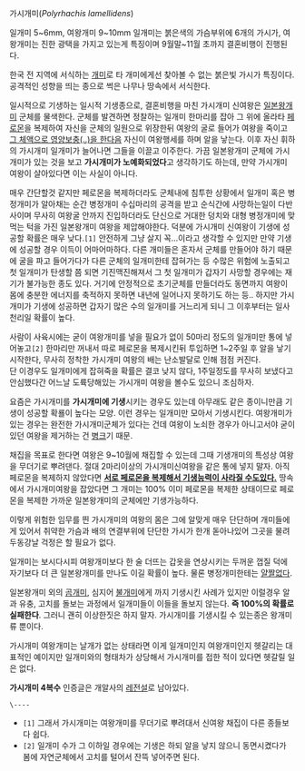 가시개미(_Polyrhachis lamellidens_)

일개미 5~6mm, 여왕개미 9~10mm 일개미는 붉은색의 가슴부위에 6개의 가시가, 여왕개미는 진한 광택을 가지고 있는게 특징이며
9월말~11월 초까지 결혼비행이 진행된다.

한국 전 지역에 서식하는 [개미](%EA%B0%9C%EB%AF%B8.md)로 타 개미에게선 찾아볼 수 없는 붉은빛 가시가 특징이다.
공격적인 성향을 띄는 종으로 썩은 나무나 땅속에서 서식한다.

일시적으로 기생하는 일시적 기생종으로, 결혼비행을 마친 가시개미 신여왕은
[일본왕개미](%EC%9D%BC%EB%B3%B8%EC%99%95%EA%B0%9C%EB%AF%B8.md) 군체를 물색한다. 군체를
발견하면 정찰하는 일개미 한마리를 잡아 그 위에 올라타 [페로몬](%ED%8E%98%EB%A1%9C%EB%AA%AC.md)을 복제하여
자신을 군체의 일원으로 위장한뒤 여왕의 굴로 들어가 여왕을 죽이고 [그 체액으로 영양보충(..)을 한다음](%ED%9D%A1%ED%98%88.md) 자신이 여왕행세를 하며 알을 낳는다. 이후 자신 휘하의 가시개미 일개미가 늘어나면
그들을 이끌고 이주한다. 가끔 일본왕개미 군체에 가시개미가 있는 것을 보고 **가시개미가 노예화되었다**고 생각하기도 하는데, 만약 가시개미
여왕이 살아있다면 이는 사실이 아니다.

매우 간단할것 같지만 페로몬을 복제하더라도 군체내에 침투한 상황에서 일개미 혹은 병정개미가 알아채는 순간 병정개미 수십마리의 공격을 받고
순식간에 사망하는일이 다반사이며 무사히 여왕굴 안까지 진입하더라도 단신으로 거대한 덩치와 대형 병정개미에 맞먹는 턱을 가진 일본왕개미 여왕을
제압해야한다. 덕분에 가시개미 신여왕이 기생에 성공할 확률은 매우 낮다.`[1]` 안전하게 그냥 살지 꼭...이라고 생각할 수 있지만 만약
기생에 성공할 경우 이득이 어마어마하다. 다른 개미들은 혼자서 군체를 만들어야 하기 때문에 굴을 파고 들어가다가 다른 군체의 일개미한테
잡혀가는 등 수많은 위험에 노출되고 첫 일개미가 탄생할 쯤 되면 기진맥진해져서 그 첫 일개미가 갑자기 사망할 경우에는 재기가 불가능한 종도
있다. 거기에 안정적으로 초기군체를 만들더라도 동면까지 여왕이 몸에 충분한 에너지를 축적하지 못하면 내년에 일어나지 못하기도 하는 등..
하지만 가시개미가 기생에 성공하면 갑자기 많은 수의 일개미를 거느리게 되니 그 이후부터는 일사천리일 확률이 높다.

사람이 사육시에는 굳이 여왕개미를 넣을 필요가 없이 50마리 정도의 일개미만 통에 넣어놓고`[2]` 한마리만 꺼내서 따로 페로몬을 복제시킨뒤
투입하면 1~2주일 후 알을 낳기 시작한다, 무사히 정착한 가시개미 여왕의 배는 난소발달로 인해 점점 커진다.  
단 이경우도 일개미에게 잡혀죽을 확률은 결코 낮지 않다, 1주일정도를 무사히 보냈다고 안심했다간 어느날 도륙당해있는 가시개미 여왕을 볼수도
있으니 조심하자.

요즘은 가시개미를 **가시개미에 기생**시키는 경우도 있는데 아무래도 같은 종이니만큼 기생이 성공할 확룔이 높다는 모양. 이런 경우는
일개미만 모아서 기생시킨다. 여왕개미가 있는 경우는 완전한 가시개미군체가 있다는 건데 여왕이 노쇠한 경우가 아니고서야 굳이 있던 여왕을
제거하는 건 [병크](%EB%B3%91%ED%81%AC.md)기 때문.

채집을 목표로 한다면 여왕은 9~10월에 채집할 수 있는데 그때 기생개미의 특성상 여왕을 무더기로 뿌려댄다. 절대 2마리이상의
가시개미신여왕을 같은 통에 넣지 말자. 아직 페로몬을 복제하지 않았다면 **[서로 페로몬을 복제해서 기생능력이 사라질 수도있다.](%EB%B3%91%ED%81%AC.md)** 땅속에서 가시개미여왕을 잡았다면 그 개미는 100% 이미 페로몬을 복제한
상태이므로 페로몬을 복제한 가까운 일본왕개미의 군체에만 기생가능하다.

이렇게 위험한 임무를 띈 가시개미의 여왕의 몸은 그에 알맞게 매우 단단하며 개미들에게 있어서 취약한 가슴과 배의 연결부위에 단단한 가시가
한개 돋아나있어 그곳을 물려 두동강날 걱정은 할 필요가 없다.

일개미는 보시다시피 여왕개미보다 한 술 더뜨는 갑옷을 연상시키는 두꺼운 껍질 덕에 자기보다 더 큰 일본왕개미를 만나도 이길 확률이 높다.
물론 병정개미한테는 [얄짤없다](%EC%96%84%EC%A7%A4%EC%97%86%EB%8B%A4.md).

일본왕개미 외의 [곰개미](%EA%B3%B0%EA%B0%9C%EB%AF%B8.md), 심지어
[불개미](%EB%B6%88%EA%B0%9C%EB%AF%B8.md)에게 까지 기생시킨 사례가 있지만 이럴경우 알과 유충, 고치를 돌보는
과정에서 일개미들이 이들을 돌보지 않는다. **즉 100%의 확률로 실패한다**. 그러니 괜히 이상한짓은 하지 말자. 가시개미를 기생시킬 수
있는종은 왕개미류 뿐이다.

가시개미 여왕개미는 날개가 없는 상태라면 이게 일개미인지 여왕개미인지 헷갈리는 대표적인 예이지만 일개미와의 형태차가 상당해서 가시개미를 접한
적이 있다면 헷갈릴 일은 없다.

**가시개미 4복수** 인증글은 개알사의 [레전설](%EB%A0%88%EC%A0%84%EC%84%A4.md)로 남아있다.

`\----`

  * `[1]` 그래서 가시개미는 여왕개미를 무더기로 뿌려대서 신여왕 채집이 다른 종들보다 쉽다.
  * `[2]` 일개미 수가 그 이하일 경우에는 기생은 하되 알을 낳지 않으니 동면시켰다가 봄에 자연군체에서 고치를 털어서 잔뜩 넣어주면 된다.

